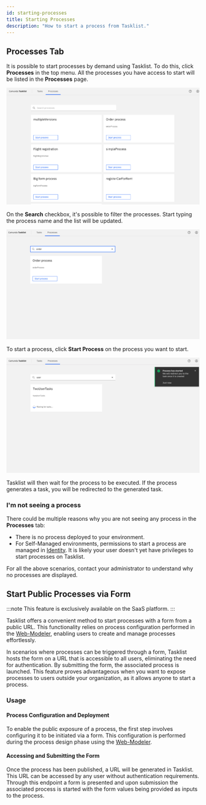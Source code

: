 ```yaml
---
id: starting-processes
title: Starting Processes
description: "How to start a process from Tasklist."
---
```


## Processes Tab

It is possible to start processes by demand using Tasklist. To do this, click **Processes** in the top menu. All the processes you have access to start will be listed in the **Processes** page.

![tasklist-processes](img/tasklist-processes.png)

On the **Search** checkbox, it's possible to filter the processes. Start typing the process name and the list will be updated.

![tasklist-processes-search](img/tasklist-processes-search.png)

To start a process, click **Start Process** on the process you want to start.

![tasklist-processes-search](img/tasklist-processes-start.png)

Tasklist will then wait for the process to be executed. If the process generates a task, you will be redirected to the generated task.

### I'm not seeing a process

There could be multiple reasons why you are not seeing any process in the **Processes** tab:

- There is no process deployed to your environment.
- For Self-Managed environments, permissions to start a process are managed in [Identity](docs/self-managed/identity/user-guide/authorizations/managing-resource-authorizations.md). It is likely your user doesn't yet have privileges to start processes on Tasklist.

For all the above scenarios, contact your administrator to understand why no processes are displayed.

## Start Public Processes via Form

:::note
This feature is exclusively available on the SaaS platform.
:::

Tasklist offers a convenient method to start processes with a form from a public URL. This functionality relies on process configuration performed in the [Web-Modeler](docs/components/modeler/web-modeler/start-public-process.md), enabling users to create and manage processes effortlessly.

In scenarios where processes can be triggered through a form, Tasklist hosts the form on a URL that is accessible to all users, eliminating the need for authentication. By submitting the form, the associated process is launched. This feature proves advantageous when you want to expose processes to users outside your organization, as it allows anyone to start a process.

### Usage

#### Process Configuration and Deployment

To enable the public exposure of a process, the first step involves configuring it to be initiated via a form. This configuration is performed during the process design phase using the [Web-Modeler](docs/components/modeler/web-modeler/start-public-process.md).

#### Accessing and Submitting the Form

Once the process has been published, a URL will be generated in Tasklist. This URL can be accessed by any user without authentication requirements. Through this endpoint a form is presented and upon submission the associated process is started with the form values being provided as inputs to the process.
